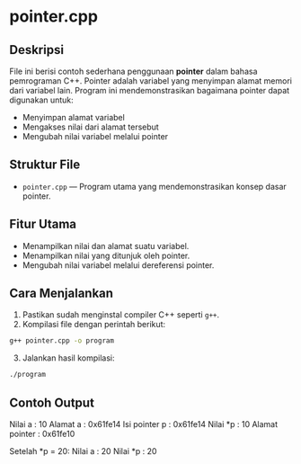 # pointer.cpp

## Deskripsi

File ini berisi contoh sederhana penggunaan **pointer** dalam bahasa pemrograman C++. Pointer adalah variabel yang menyimpan alamat memori dari variabel lain. Program ini mendemonstrasikan bagaimana pointer dapat digunakan untuk:

- Menyimpan alamat variabel
- Mengakses nilai dari alamat tersebut
- Mengubah nilai variabel melalui pointer

## Struktur File

- `pointer.cpp` — Program utama yang mendemonstrasikan konsep dasar pointer.

## Fitur Utama

- Menampilkan nilai dan alamat suatu variabel.
- Menampilkan nilai yang ditunjuk oleh pointer.
- Mengubah nilai variabel melalui dereferensi pointer.

## Cara Menjalankan

1. Pastikan sudah menginstal compiler C++ seperti `g++`.
2. Kompilasi file dengan perintah berikut:

```bash
g++ pointer.cpp -o program
```

3. Jalankan hasil kompilasi:

```bash
./program
```

## Contoh Output

Nilai a        : 10
Alamat a       : 0x61fe14
Isi pointer p  : 0x61fe14
Nilai *p       : 10
Alamat pointer : 0x61fe10

Setelah *p = 20:
Nilai a        : 20
Nilai *p       : 20
